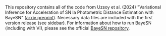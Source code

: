 This repository contains all of the code from Uzsoy et al. (2024) "Variational Inference for Acceleration of SN Ia Photometric Distance Estimation with BayeSN" ([arxiv preprint](https://arxiv.org/abs/2405.06013)). Necessary data files are included with the first version release (see sidebar). For information about how to run BayeSN (including with VI), please see the official [BayeSN repository](https://github.com/bayesn/bayesn).
